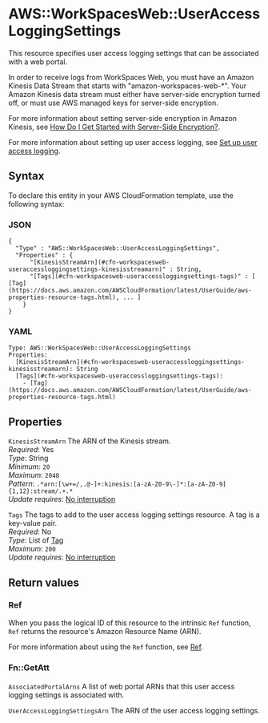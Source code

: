 # AWS::WorkSpacesWeb::UserAccessLoggingSettings<a name="aws-resource-workspacesweb-useraccessloggingsettings"></a>

This resource specifies user access logging settings that can be associated with a web portal\.

In order to receive logs from WorkSpaces Web, you must have an Amazon Kinesis Data Stream that starts with "amazon\-workspaces\-web\-\*"\. Your Amazon Kinesis data stream must either have server\-side encryption turned off, or must use AWS managed keys for server\-side encryption\.

For more information about setting server\-side encryption in Amazon Kinesis, see [How Do I Get Started with Server\-Side Encryption?](https://docs.aws.amazon.com/streams/latest/dev/getting-started-with-sse.html)\.

For more information about setting up user access logging, see [Set up user access logging](https://docs.aws.amazon.com/workspaces-web/latest/adminguide/user-logging.html)\.

## Syntax<a name="aws-resource-workspacesweb-useraccessloggingsettings-syntax"></a>

To declare this entity in your AWS CloudFormation template, use the following syntax:

### JSON<a name="aws-resource-workspacesweb-useraccessloggingsettings-syntax.json"></a>

```
{
  "Type" : "AWS::WorkSpacesWeb::UserAccessLoggingSettings",
  "Properties" : {
      "[KinesisStreamArn](#cfn-workspacesweb-useraccessloggingsettings-kinesisstreamarn)" : String,
      "[Tags](#cfn-workspacesweb-useraccessloggingsettings-tags)" : [ [Tag](https://docs.aws.amazon.com/AWSCloudFormation/latest/UserGuide/aws-properties-resource-tags.html), ... ]
    }
}
```

### YAML<a name="aws-resource-workspacesweb-useraccessloggingsettings-syntax.yaml"></a>

```
Type: AWS::WorkSpacesWeb::UserAccessLoggingSettings
Properties: 
  [KinesisStreamArn](#cfn-workspacesweb-useraccessloggingsettings-kinesisstreamarn): String
  [Tags](#cfn-workspacesweb-useraccessloggingsettings-tags): 
    - [Tag](https://docs.aws.amazon.com/AWSCloudFormation/latest/UserGuide/aws-properties-resource-tags.html)
```

## Properties<a name="aws-resource-workspacesweb-useraccessloggingsettings-properties"></a>

`KinesisStreamArn`  <a name="cfn-workspacesweb-useraccessloggingsettings-kinesisstreamarn"></a>
The ARN of the Kinesis stream\.  
*Required*: Yes  
*Type*: String  
*Minimum*: `20`  
*Maximum*: `2048`  
*Pattern*: `.*arn:[\w+=/,.@-]+:kinesis:[a-zA-Z0-9\-]*:[a-zA-Z0-9]{1,12}:stream/.+.*`  
*Update requires*: [No interruption](https://docs.aws.amazon.com/AWSCloudFormation/latest/UserGuide/using-cfn-updating-stacks-update-behaviors.html#update-no-interrupt)

`Tags`  <a name="cfn-workspacesweb-useraccessloggingsettings-tags"></a>
The tags to add to the user access logging settings resource\. A tag is a key\-value pair\.  
*Required*: No  
*Type*: List of [Tag](https://docs.aws.amazon.com/AWSCloudFormation/latest/UserGuide/aws-properties-resource-tags.html)  
*Maximum*: `200`  
*Update requires*: [No interruption](https://docs.aws.amazon.com/AWSCloudFormation/latest/UserGuide/using-cfn-updating-stacks-update-behaviors.html#update-no-interrupt)

## Return values<a name="aws-resource-workspacesweb-useraccessloggingsettings-return-values"></a>

### Ref<a name="aws-resource-workspacesweb-useraccessloggingsettings-return-values-ref"></a>

When you pass the logical ID of this resource to the intrinsic `Ref` function, `Ref` returns the resource's Amazon Resource Name \(ARN\)\.

For more information about using the `Ref` function, see [Ref](https://docs.aws.amazon.com/AWSCloudFormation/latest/UserGuide/intrinsic-function-reference-ref.html)\.

### Fn::GetAtt<a name="aws-resource-workspacesweb-useraccessloggingsettings-return-values-fn--getatt"></a>

#### <a name="aws-resource-workspacesweb-useraccessloggingsettings-return-values-fn--getatt-fn--getatt"></a>

`AssociatedPortalArns`  <a name="AssociatedPortalArns-fn::getatt"></a>
A list of web portal ARNs that this user access logging settings is associated with\.

`UserAccessLoggingSettingsArn`  <a name="UserAccessLoggingSettingsArn-fn::getatt"></a>
The ARN of the user access logging settings\.